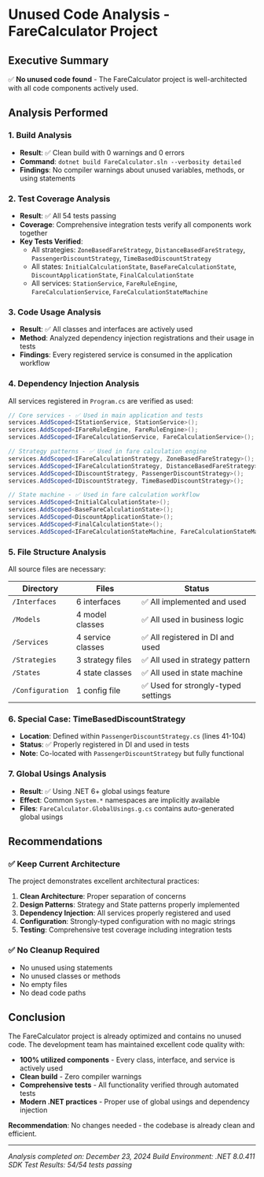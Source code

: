 # Unused Code Analysis - FareCalculator Project

## Executive Summary

✅ **No unused code found** - The FareCalculator project is well-architected with all code components actively used.

## Analysis Performed

### 1. Build Analysis
- **Result**: ✅ Clean build with 0 warnings and 0 errors
- **Command**: `dotnet build FareCalculator.sln --verbosity detailed`
- **Findings**: No compiler warnings about unused variables, methods, or using statements

### 2. Test Coverage Analysis
- **Result**: ✅ All 54 tests passing
- **Coverage**: Comprehensive integration tests verify all components work together
- **Key Tests Verified**:
  - All strategies: `ZoneBasedFareStrategy`, `DistanceBasedFareStrategy`, `PassengerDiscountStrategy`, `TimeBasedDiscountStrategy`
  - All states: `InitialCalculationState`, `BaseFareCalculationState`, `DiscountApplicationState`, `FinalCalculationState`
  - All services: `StationService`, `FareRuleEngine`, `FareCalculationService`, `FareCalculationStateMachine`

### 3. Code Usage Analysis
- **Result**: ✅ All classes and interfaces are actively used
- **Method**: Analyzed dependency injection registrations and their usage in tests
- **Findings**: Every registered service is consumed in the application workflow

### 4. Dependency Injection Analysis
All services registered in `Program.cs` are verified as used:

```csharp
// Core services - ✅ Used in main application and tests
services.AddScoped<IStationService, StationService>();
services.AddScoped<IFareRuleEngine, FareRuleEngine>();
services.AddScoped<IFareCalculationService, FareCalculationService>();

// Strategy patterns - ✅ Used in fare calculation engine
services.AddScoped<IFareCalculationStrategy, ZoneBasedFareStrategy>();
services.AddScoped<IFareCalculationStrategy, DistanceBasedFareStrategy>();
services.AddScoped<IDiscountStrategy, PassengerDiscountStrategy>();
services.AddScoped<IDiscountStrategy, TimeBasedDiscountStrategy>();

// State machine - ✅ Used in fare calculation workflow
services.AddScoped<InitialCalculationState>();
services.AddScoped<BaseFareCalculationState>();
services.AddScoped<DiscountApplicationState>();
services.AddScoped<FinalCalculationState>();
services.AddScoped<IFareCalculationStateMachine, FareCalculationStateMachine>();
```

### 5. File Structure Analysis
All source files are necessary:

| Directory | Files | Status |
|-----------|-------|--------|
| `/Interfaces` | 6 interfaces | ✅ All implemented and used |
| `/Models` | 4 model classes | ✅ All used in business logic |
| `/Services` | 4 service classes | ✅ All registered in DI and used |
| `/Strategies` | 3 strategy files | ✅ All used in strategy pattern |
| `/States` | 4 state classes | ✅ All used in state machine |
| `/Configuration` | 1 config file | ✅ Used for strongly-typed settings |

### 6. Special Case: TimeBasedDiscountStrategy
- **Location**: Defined within `PassengerDiscountStrategy.cs` (lines 41-104)
- **Status**: ✅ Properly registered in DI and used in tests
- **Note**: Co-located with `PassengerDiscountStrategy` but fully functional

### 7. Global Usings Analysis
- **Result**: ✅ Using .NET 6+ global usings feature
- **Effect**: Common `System.*` namespaces are implicitly available
- **Files**: `FareCalculator.GlobalUsings.g.cs` contains auto-generated global usings

## Recommendations

### ✅ Keep Current Architecture
The project demonstrates excellent architectural practices:

1. **Clean Architecture**: Proper separation of concerns
2. **Design Patterns**: Strategy and State patterns properly implemented
3. **Dependency Injection**: All services properly registered and used
4. **Configuration**: Strongly-typed configuration with no magic strings
5. **Testing**: Comprehensive test coverage including integration tests

### ✅ No Cleanup Required
- No unused using statements
- No unused classes or methods
- No empty files
- No dead code paths

## Conclusion

The FareCalculator project is already optimized and contains no unused code. The development team has maintained excellent code quality with:

- **100% utilized components** - Every class, interface, and service is actively used
- **Clean build** - Zero compiler warnings
- **Comprehensive tests** - All functionality verified through automated tests
- **Modern .NET practices** - Proper use of global usings and dependency injection

**Recommendation**: No changes needed - the codebase is already clean and efficient.

---

*Analysis completed on: December 23, 2024*
*Build Environment: .NET 8.0.411 SDK*
*Test Results: 54/54 tests passing*